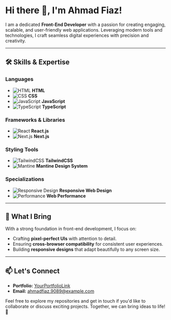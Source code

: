 # Hi there 👋, I'm Ahmad Fiaz!

I am a dedicated **Front-End Developer** with a passion for creating engaging, scalable, and user-friendly web applications. Leveraging modern tools and technologies, I craft seamless digital experiences with precision and creativity.

---

## 🛠️ Skills & Expertise

### **Languages**
- ![HTML](https://img.shields.io/badge/-HTML-E34F26?style=flat-square&logo=html5&logoColor=white) **HTML**
- ![CSS](https://img.shields.io/badge/-CSS-1572B6?style=flat-square&logo=css3&logoColor=white) **CSS**
- ![JavaScript](https://img.shields.io/badge/-JavaScript-F7DF1E?style=flat-square&logo=javascript&logoColor=black) **JavaScript**
- ![TypeScript](https://img.shields.io/badge/-TypeScript-3178C6?style=flat-square&logo=typescript&logoColor=white) **TypeScript**

### **Frameworks & Libraries**
- ![React](https://img.shields.io/badge/-React-61DAFB?style=flat-square&logo=react&logoColor=black) **React.js**
- ![Next.js](https://img.shields.io/badge/-Next.js-000000?style=flat-square&logo=next.js&logoColor=white) **Next.js**

### **Styling Tools**
- ![TailwindCSS](https://img.shields.io/badge/-TailwindCSS-38B2AC?style=flat-square&logo=tailwind-css&logoColor=white) **TailwindCSS**
- ![Mantine](https://img.shields.io/badge/-Mantine-339AF0?style=flat-square&logo=mantine&logoColor=white) **Mantine Design System**

### **Specializations**
- ![Responsive Design](https://img.shields.io/badge/-Responsive%20Design-00C853?style=flat-square&logo=responsive&logoColor=white) **Responsive Web Design**
- ![Performance](https://img.shields.io/badge/-Performance%20Optimization-FF6F00?style=flat-square&logo=optimization&logoColor=white) **Web Performance**

---

## 🚀 What I Bring
With a strong foundation in front-end development, I focus on:
- Crafting **pixel-perfect UIs** with attention to detail.
- Ensuring **cross-browser compatibility** for consistent user experiences.
- Building **responsive designs** that adapt beautifully to any screen size.

---

## 📫 Let's Connect
- **Portfolio:** [YourPortfolioLink](#)
- **Email:** [ahmadfiaz.9089@example.com](mailto:ahmadfiaz.9089@example.com)

Feel free to explore my repositories and get in touch if you'd like to collaborate or discuss exciting projects. Together, we can bring ideas to life! 🌟
